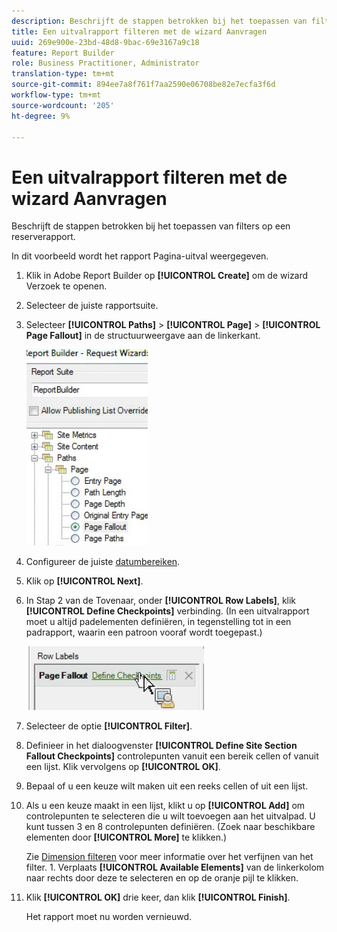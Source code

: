 ```yaml
---
description: Beschrijft de stappen betrokken bij het toepassen van filters op een reserverapport.
title: Een uitvalrapport filteren met de wizard Aanvragen
uuid: 269e900e-23bd-48d8-9bac-69e3167a9c18
feature: Report Builder
role: Business Practitioner, Administrator
translation-type: tm+mt
source-git-commit: 894ee7a8f761f7aa2590e06708be82e7ecfa3f6d
workflow-type: tm+mt
source-wordcount: '205'
ht-degree: 9%

---
```



# Een uitvalrapport filteren met de wizard Aanvragen

Beschrijft de stappen betrokken bij het toepassen van filters op een reserverapport.

In dit voorbeeld wordt het rapport Pagina-uitval weergegeven.

1. Klik in Adobe Report Builder op **[!UICONTROL Create]** om de wizard Verzoek te openen.
1. Selecteer de juiste rapportsuite.
1. Selecteer **[!UICONTROL Paths]** > **[!UICONTROL Page]** > **[!UICONTROL Page Fallout]** in de structuurweergave aan de linkerkant.

   ![](assets/page_fallout.png)

1. Configureer de juiste [datumbereiken](/help/analyze/report-builder/data-requests/configuring-report-dates/custom-calendar.md).
1. Klik op **[!UICONTROL Next]**.
1. In Stap 2 van de Tovenaar, onder **[!UICONTROL Row Labels]**, klik **[!UICONTROL Define Checkpoints]** verbinding. (In een uitvalrapport moet u altijd padelementen definiëren, in tegenstelling tot in een padrapport, waarin een patroon vooraf wordt toegepast.)

   ![](assets/define_checkpoints.png)

1. Selecteer de optie **[!UICONTROL Filter]**.

1. Definieer in het dialoogvenster **[!UICONTROL Define Site Section Fallout Checkpoints]** controlepunten vanuit een bereik cellen of vanuit een lijst. Klik vervolgens op **[!UICONTROL OK]**.
1. Bepaal of u een keuze wilt maken uit een reeks cellen of uit een lijst.
1. Als u een keuze maakt in een lijst, klikt u op **[!UICONTROL Add]** om controlepunten te selecteren die u wilt toevoegen aan het uitvalpad. U kunt tussen 3 en 8 controlepunten definiëren. (Zoek naar beschikbare elementen door **[!UICONTROL More]** te klikken.)

   Zie [Dimension filteren](/help/analyze/report-builder/layout/c-filter-dimensions/filter-dimensions.md) voor meer informatie over het verfijnen van het filter. 1. Verplaats **[!UICONTROL Available Elements]** van de linkerkolom naar rechts door deze te selecteren en op de oranje pijl te klikken.
1. Klik **[!UICONTROL OK]** drie keer, dan klik **[!UICONTROL Finish]**.

   Het rapport moet nu worden vernieuwd.

